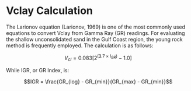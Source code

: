 # Vclay Calculation

The Larionov equation (Larionov, 1969) is one of the most commonly used equations to convert Vclay from Gamma Ray (GR) readings. For evaluating the shallow unconsolidated sand in the Gulf Coast region, the young rock method is frequently employed. The calculation is as follows:

```math
V_{cl} = 0.083[2^{(3.7 \times I_{GR})} - 1.0]
```

While IGR, or GR Index, is:

```math
IGR = \frac{GR_{log} - GR_{min}}{GR_{max} - GR_{min}}
```
